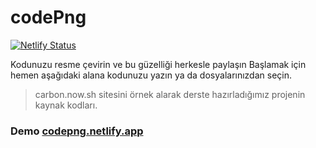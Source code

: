 # codePng
[![Netlify Status](https://api.netlify.com/api/v1/badges/ed84db2a-3051-4f27-a787-be60317f496b/deploy-status)](https://app.netlify.com/sites/kind-knuth-ebf0f5/deploys)

Kodunuzu resme çevirin ve bu güzelliği herkesle paylaşın
Başlamak için hemen aşağıdaki alana kodunuzu yazın ya da dosyalarınızdan seçin.
> carbon.now.sh sitesini örnek alarak derste hazırladığımız projenin kaynak kodları.

### Demo [codepng.netlify.app](https://codepng.netlify.app/)

